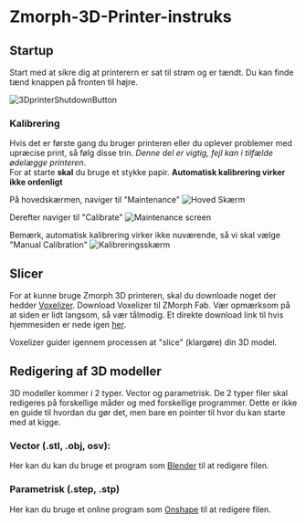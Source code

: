 # Zmorph-3D-Printer-instruks


## Startup
Start med at sikre dig at printerern er sat til strøm og er tændt. Du kan finde tænd knappen på fronten til højre.

![3DprinterShutdownButton](Images/3DprinterShutdownButton.jpg)

### Kalibrering
Hvis det er første gang du bruger printeren eller du oplever problemer med upræcise print, så følg disse trin. _Denne del er vigtig, fejl kan i tilfælde ødelægge printeren_.  
For at starte **skal** du bruge et stykke papir. **Automatisk kalibrering virker ikke ordenligt**

På hovedskærmen, naviger til "Maintenance" ![Hoved Skærm](Images/MainScreen.jpg)

Derefter naviger til "Calibrate" ![Maintenance screen](Images/MaintenanceScreen.jpg)

Bemærk, automatisk kalibrering virker ikke nuværende, så vi skal vælge "Manual Calibration" ![Kalibreringsskærm](Images/kalibrationScreen.jpg) 


## Slicer
For at kunne bruge Zmorph 3D printeren, skal du downloade noget der hedder [Voxelizer](https://zmorph3d.com/software/).
Download Voxelizer til ZMorph Fab.  Vær opmærksom på at siden er lidt langsom, så vær tålmodig. Et direkte download link til hvis hjemmesiden er nede igen [her](https://zmorph3d.com/wp-content/uploads/app/voxelizer_installer_v2.0.0.msi).

Voxelizer guider igennem processen at "slice" (klargøre) din 3D model.

## Redigering af 3D modeller
3D modeller kommer i 2 typer. Vector og parametrisk. De 2 typer filer skal redigeres på forskellige måder og med forskellige programmer. Dette er ikke en guide til hvordan du gør det, men bare en pointer til hvor du kan starte med at kigge.

### Vector (.stl, .obj, osv):
Her kan du kan du bruge et program som [Blender](https://www.blender.org/download/) til at redigere filen.

### Parametrisk (.step, .stp)
Her kan du bruge et online program som [Onshape](https://onshape.com/) til at redigere filen.
